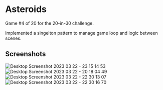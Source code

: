 # Asteroids

Game #4 of 20 for the 20-in-30 challenge.

Implemented a singelton pattern to manage game loop and logic between scenes.

## Screenshots
![Desktop Screenshot 2023 03 22 - 23 15 14 53](https://user-images.githubusercontent.com/7257923/227120034-7a4b597a-521c-4782-a833-24b94415229b.png)
![Desktop Screenshot 2023 03 22 - 20 18 04 49](https://user-images.githubusercontent.com/7257923/227118469-9f93bcd6-0e52-41bb-96e2-89a6d20e38a0.png)
![Desktop Screenshot 2023 03 22 - 22 30 13 07](https://user-images.githubusercontent.com/7257923/227118461-e20498b7-7726-4be2-bfd4-39364c783ce7.png)
![Desktop Screenshot 2023 03 22 - 22 30 16 70](https://user-images.githubusercontent.com/7257923/227118465-7d31559a-2141-4554-b4f2-f55e66d40b37.png)
